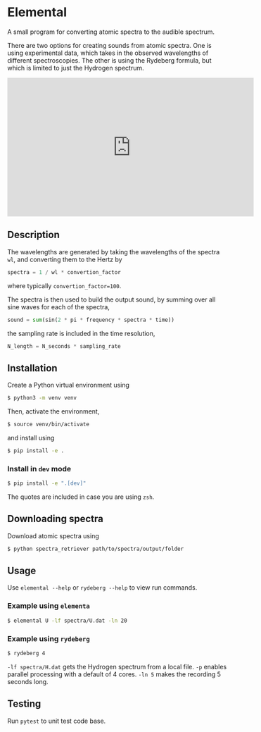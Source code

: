 # Elemental

A small program for converting atomic spectra to the audible spectrum.

There are two options for creating sounds from atomic spectra. One is using experimental data, which takes in the observed wavelengths of different spectroscopies. The other is using the Rydeberg formula, but which is limited to just the Hydrogen spectrum.

<iframe width="560" height="315" src="https://www.youtube.com/embed/8777qC9-W9Q" title="YouTube video player" frameborder="0" allow="accelerometer; autoplay; clipboard-write; encrypted-media; gyroscope; picture-in-picture" allowfullscreen></iframe>

## Description
The wavelengths are generated by taking the wavelengths of the spectra `wl`, and converting them to the Hertz by
```python
spectra = 1 / wl * convertion_factor
```
where typically `convertion_factor=100`.

The spectra is then used to build the output sound, by summing over all sine waves for each of the spectra,

```python
sound = sum(sin(2 * pi * frequency * spectra * time))
```

the sampling rate is included in the time resolution,

```python
N_length = N_seconds * sampling_rate
```

## Installation
Create a Python virtual environment using
```bash
$ python3 -m venv venv
```
Then, activate the environment,
```bash
$ source venv/bin/activate
```
and install using
```bash
$ pip install -e .
```

### Install in `dev` mode
```bash
$ pip install -e ".[dev]"
```
The quotes are included in case you are using `zsh`.

## Downloading spectra
Download atomic spectra using
```bash
$ python spectra_retriever path/to/spectra/output/folder
```

## Usage
Use `elemental --help` or `rydeberg --help` to view run commands.

### Example using `elementa`
```bash
$ elemental U -lf spectra/U.dat -ln 20
```

### Example using `rydeberg`
```bash
$ rydeberg 4
```

`-lf spectra/H.dat` gets the Hydrogen spectrum from a local file. `-p` enables parallel processing with a default of 4 cores. `-ln 5` makes the recording 5 seconds long.


## Testing
Run `pytest` to unit test code base.

